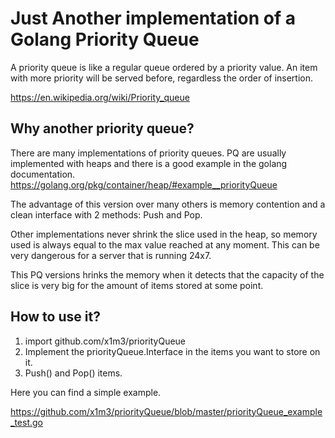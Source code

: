 # Just Another implementation of a Golang Priority Queue

A priority queue is like a regular queue ordered by a priority value. An item with more priority will be served before, regardless the order of insertion.

https://en.wikipedia.org/wiki/Priority_queue

## Why another priority queue?

There are many implementations of priority queues. PQ are usually implemented with heaps and there is a good example in the golang documentation. https://golang.org/pkg/container/heap/#example__priorityQueue

The advantage of this version over many others is memory contention and a clean interface with 2 methods: Push and Pop.

Other implementations never shrink the slice used in the heap, so memory used is always equal to the max value reached at any moment. This can be very dangerous for a server that is running 24x7.

This PQ versions hrinks the memory when it detects that the capacity of the slice is very big for the amount of items stored at some point.

## How to use it?

1. import github.com/x1m3/priorityQueue
2. Implement the priorityQueue.Interface in the items you want to store on it.
3. Push() and Pop() items.

Here you can find a simple example.

https://github.com/x1m3/priorityQueue/blob/master/priorityQueue_example_test.go







